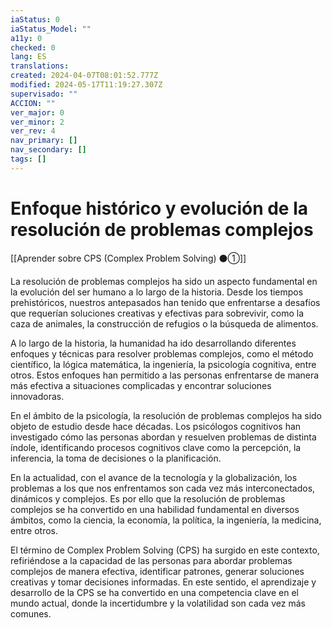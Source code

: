 ```yaml
---
iaStatus: 0
iaStatus_Model: ""
a11y: 0
checked: 0
lang: ES
translations: 
created: 2024-04-07T08:01:52.777Z
modified: 2024-05-17T11:19:27.307Z
supervisado: ""
ACCION: ""
ver_major: 0
ver_minor: 2
ver_rev: 4
nav_primary: []
nav_secondary: []
tags: []
---
```

# Enfoque histórico y evolución de la resolución de problemas complejos

[[Aprender sobre CPS (Complex Problem Solving) ⚫①]]

La resolución de problemas complejos ha sido un aspecto fundamental en la evolución del ser humano a lo largo de la historia. Desde los tiempos prehistóricos, nuestros antepasados han tenido que enfrentarse a desafíos que requerían soluciones creativas y efectivas para sobrevivir, como la caza de animales, la construcción de refugios o la búsqueda de alimentos.

A lo largo de la historia, la humanidad ha ido desarrollando diferentes enfoques y técnicas para resolver problemas complejos, como el método científico, la lógica matemática, la ingeniería, la psicología cognitiva, entre otros. Estos enfoques han permitido a las personas enfrentarse de manera más efectiva a situaciones complicadas y encontrar soluciones innovadoras.

En el ámbito de la psicología, la resolución de problemas complejos ha sido objeto de estudio desde hace décadas. Los psicólogos cognitivos han investigado cómo las personas abordan y resuelven problemas de distinta índole, identificando procesos cognitivos clave como la percepción, la inferencia, la toma de decisiones o la planificación.

En la actualidad, con el avance de la tecnología y la globalización, los problemas a los que nos enfrentamos son cada vez más interconectados, dinámicos y complejos. Es por ello que la resolución de problemas complejos se ha convertido en una habilidad fundamental en diversos ámbitos, como la ciencia, la economía, la política, la ingeniería, la medicina, entre otros.

El término de Complex Problem Solving (CPS) ha surgido en este contexto, refiriéndose a la capacidad de las personas para abordar problemas complejos de manera efectiva, identificar patrones, generar soluciones creativas y tomar decisiones informadas. En este sentido, el aprendizaje y desarrollo de la CPS se ha convertido en una competencia clave en el mundo actual, donde la incertidumbre y la volatilidad son cada vez más comunes.
